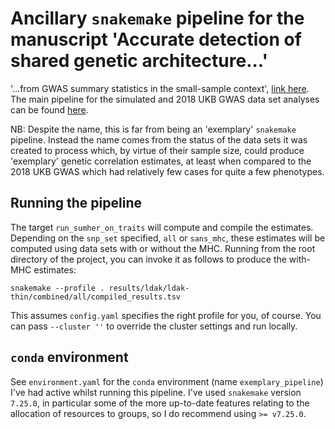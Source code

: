# Ancillary `snakemake` pipeline for the manuscript 'Accurate detection of shared genetic architecture...'

'...from GWAS summary statistics in the small-sample context', [link here](https://doi.org/10.1101/2022.10.13.512103). The main pipeline for the simulated and 2018 UKB GWAS data set analyses can be found [here](github.com/gps_paper_pipeline). 

NB: Despite the name, this is far from being an 'exemplary' `snakemake` pipeline. Instead the name comes from the status of the data sets it was created to process which, by virtue of their sample size, could produce 'exemplary' genetic correlation estimates, at least when compared to the 2018 UKB GWAS which had relatively few cases for quite a few phenotypes.

## Running the pipeline

The target `run_sumher_on_traits` will compute and compile the estimates. Depending on the `snp_set` specified, `all` or `sans_mhc`, these estimates will be computed using data sets with or without the MHC. Running from the root directory of the project, you can invoke it as follows to produce the with-MHC estimates:

```
snakemake --profile . results/ldak/ldak-thin/combined/all/compiled_results.tsv
```

This assumes `config.yaml` specifies the right profile for you, of course. You can pass `--cluster ''` to override the cluster settings and run locally.



## `conda` environment

See `environment.yaml` for the `conda` environment (name `exemplary_pipeline`) I've had active whilst running this pipeline. I've used `snakemake` version `7.25.0`, in particular some of the more up-to-date features relating to the allocation of resources to groups, so I do recommend using `>= v7.25.0`. 

